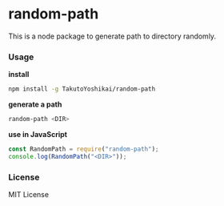 # random-path
This is a node package to generate path to directory randomly.

### Usage
**install**
```bash
npm install -g TakutoYoshikai/random-path
```

**generate a path**
```bash
random-path <DIR>
```

**use in JavaScript**
```javascript
const RandomPath = require("random-path");
console.log(RandomPath("<DIR>"));
```

### License
MIT License
